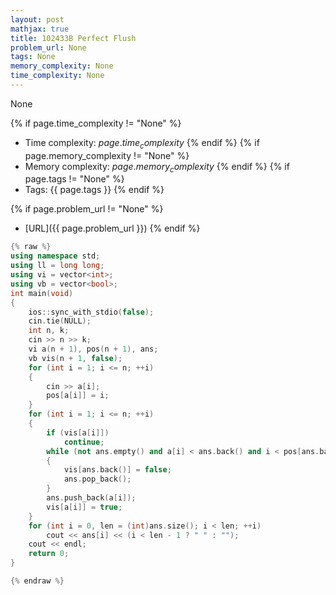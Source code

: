 ```yaml
---
layout: post
mathjax: true
title: 102433B Perfect Flush
problem_url: None
tags: None
memory_complexity: None
time_complexity: None
---
```


None


{% if page.time_complexity != "None" %}
- Time complexity: ${{ page.time_complexity }}$
{% endif %}
{% if page.memory_complexity != "None" %}
- Memory complexity: ${{ page.memory_complexity }}$
{% endif %}
{% if page.tags != "None" %}
- Tags: {{ page.tags }}
{% endif %}

{% if page.problem_url != "None" %}
- [URL]({{ page.problem_url }})
{% endif %}

```cpp
{% raw %}
using namespace std;
using ll = long long;
using vi = vector<int>;
using vb = vector<bool>;
int main(void)
{
    ios::sync_with_stdio(false);
    cin.tie(NULL);
    int n, k;
    cin >> n >> k;
    vi a(n + 1), pos(n + 1), ans;
    vb vis(n + 1, false);
    for (int i = 1; i <= n; ++i)
    {
        cin >> a[i];
        pos[a[i]] = i;
    }
    for (int i = 1; i <= n; ++i)
    {
        if (vis[a[i]])
            continue;
        while (not ans.empty() and a[i] < ans.back() and i < pos[ans.back()])
        {
            vis[ans.back()] = false;
            ans.pop_back();
        }
        ans.push_back(a[i]);
        vis[a[i]] = true;
    }
    for (int i = 0, len = (int)ans.size(); i < len; ++i)
        cout << ans[i] << (i < len - 1 ? " " : "");
    cout << endl;
    return 0;
}

{% endraw %}
```